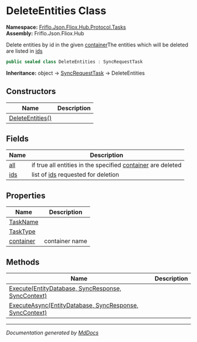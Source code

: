 ﻿<!--  
  <auto-generated>   
    The contents of this file were generated by a tool.  
    Changes to this file may be list if the file is regenerated  
  </auto-generated>   
-->

# DeleteEntities Class

**Namespace:** [Friflo.Json.Fliox.Hub.Protocol.Tasks](../index.md)  
**Assembly:** Friflo.Json.Fliox.Hub

Delete entities by id in the given [container](properties/container.md)The entities which will be deleted are listed in [ids](fields/ids.md)

```csharp
public sealed class DeleteEntities : SyncRequestTask
```

**Inheritance:** object → [SyncRequestTask](../SyncRequestTask/index.md) → DeleteEntities

## Constructors

| Name                                      | Description |
| ----------------------------------------- | ----------- |
| [DeleteEntities()](constructors/index.md) |             |

## Fields

| Name                 | Description                                                                            |
| -------------------- | -------------------------------------------------------------------------------------- |
| [all](fields/all.md) | if true all entities in the specified [container](properties/container.md) are deleted |
| [ids](fields/ids.md) | list of [ids](fields/ids.md) requested for deletion                                    |

## Properties

| Name                                 | Description    |
| ------------------------------------ | -------------- |
| [TaskName](properties/TaskName.md)   |                |
| [TaskType](properties/TaskType.md)   |                |
| [container](properties/container.md) | container name |

## Methods

| Name                                                                               | Description |
| ---------------------------------------------------------------------------------- | ----------- |
| [Execute(EntityDatabase, SyncResponse, SyncContext)](methods/Execute.md)           |             |
| [ExecuteAsync(EntityDatabase, SyncResponse, SyncContext)](methods/ExecuteAsync.md) |             |

___

*Documentation generated by [MdDocs](https://github.com/ap0llo/mddocs)*
